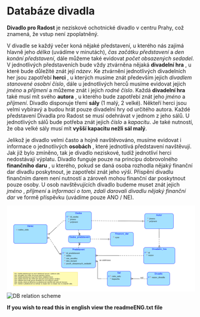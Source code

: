 # Databáze divadla

**Divadlo pro Radost** je neziskové ochotnické divadlo v centru Prahy, což znamená, že vstup není zpoplatněný.

V divadle se každý večer koná nějaké představení, u kterého nás zajímá hlavně jeho *délka* (uvádíme v minutách), *čas začátku představení* a *den konání představení*, dále můžeme také evidovat *počet obsazených sedadel*. V jednotlivých představeních bude vždy ztvárněna nějaká **divadelní hra** , u které bude důležité znát její *název*. Ke ztvárnění jednotlivých divadelních her jsou zapotřebí **herci** , u kterých musíme znát především jejich *divadlem stanovené osobní číslo*, dále u jednotlivých herců musíme evidovat jejich *jméno* a *příjmení* a můžeme znát i jejich *rodné číslo*. Každá **divadelní hra** také musí mít svého **autora** , u kterého bude zapotřebí znát jeho *jméno* a *příjmení*. Divadlo disponuje třemi **sály** (1 malý, 2 velké). Někteří herci jsou velmi vybíravý a budou hrát pouze divadelní hry od určitého autora. Každé představení Divadla pro Radost se musí odehrávat v jednom z jeho sálů. U jednotlivých sálů bude potřeba znát jejich *číslo* a *kapacitu*. Je také nutností, že oba velké sály musí mít **vyšší kapacitu nežli sál malý**.

Jelikož je divadlo velmi často a hojně navštěvováno, musíme evidovat i informace o jednotlivých **osobách** , které jednotlivá představení navštěvují. Jak již bylo zmíněno, tak je divadlo neziskové, tudíž jednotliví herci nedostávají výplatu. Divadlo funguje pouze na principu dobrovolného **finančního daru** , u kterého, pokud se daná osoba rozhodla nějaký finanční dar divadlu poskytnout, je zapotřebí znát jeho *výši*. Přispění divadlu finančním darem není nutností a zároveň mohou finanční dar poskytnout pouze osoby. U osob navštěvujících divadlo budeme muset znát jejich *jméno* , *příjmení* a *informaci o tom, zdali darovali divadlu nějaký finanční dar* ve formě příspěvku (uvádíme pouze ANO / NE).

![DB relation scheme](images/diagram.png)
![DB relation scheme](images/diagram_relation.png)

**If you wish to read this in english view the readmeENG.txt file**
